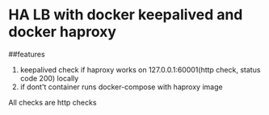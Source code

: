 # HA LB with docker keepalived and docker haproxy

##features
1) keepalived check if haproxy works on 127.0.0.1:60001(http check, status code 200) locally
2) if dont't container runs docker-compose with haproxy image

All checks are http checks
